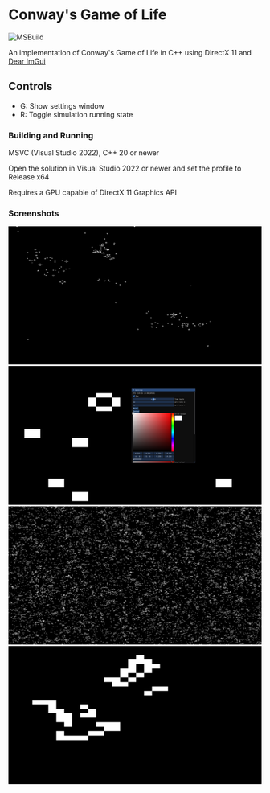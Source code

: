 # Conway's Game of Life

![MSBuild](https://github.com/ross-r/game-of-life/actions/workflows/msbuild.yml/badge.svg)

An implementation of Conway's Game of Life in C++ using DirectX 11 and [Dear ImGui](https://github.com/ocornut/imgui)

## Controls

- G: Show settings window
- R: Toggle simulation running state

### Building and Running

MSVC (Visual Studio 2022), C++ 20 or newer

Open the solution in Visual Studio 2022 or newer and set the profile to Release x64

Requires a GPU capable of DirectX 11 Graphics API

### Screenshots

![A screenshot of the Snake game](screenshots/1.png)
![A screenshot of the Snake game](screenshots/2.png)
![A screenshot of the Snake game](screenshots/3.png)
![A screenshot of the Snake game](screenshots/4.png)
